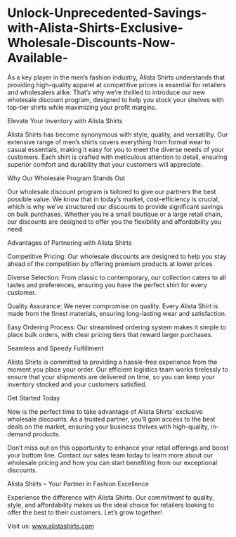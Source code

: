 # Unlock-Unprecedented-Savings-with-Alista-Shirts-Exclusive-Wholesale-Discounts-Now-Available-
As a key player in the men’s fashion industry, Alista Shirts understands that providing high-quality apparel at competitive prices is essential for retailers and wholesalers alike. That’s why we’re thrilled to introduce our new wholesale discount program, designed to help you stock your shelves with top-tier shirts while maximizing your profit margins.

Elevate Your Inventory with Alista Shirts

Alista Shirts has become synonymous with style, quality, and versatility. Our extensive range of men’s shirts covers everything from formal wear to casual essentials, making it easy for you to meet the diverse needs of your customers. Each shirt is crafted with meticulous attention to detail, ensuring superior comfort and durability that your customers will appreciate.

Why Our Wholesale Program Stands Out

Our wholesale discount program is tailored to give our partners the best possible value. We know that in today’s market, cost-efficiency is crucial, which is why we’ve structured our discounts to provide significant savings on bulk purchases. Whether you’re a small boutique or a large retail chain, our discounts are designed to offer you the flexibility and affordability you need.

Advantages of Partnering with Alista Shirts

Competitive Pricing: Our wholesale discounts are designed to help you stay ahead of the competition by offering premium products at lower prices.

Diverse Selection: From classic to contemporary, our collection caters to all tastes and preferences, ensuring you have the perfect shirt for every customer.

Quality Assurance: We never compromise on quality. Every Alista Shirt is made from the finest materials, ensuring long-lasting wear and satisfaction.

Easy Ordering Process: Our streamlined ordering system makes it simple to place bulk orders, with clear pricing tiers that reward larger purchases.

Seamless and Speedy Fulfillment

Alista Shirts is committed to providing a hassle-free experience from the moment you place your order. Our efficient logistics team works tirelessly to ensure that your shipments are delivered on time, so you can keep your inventory stocked and your customers satisfied.

Get Started Today

Now is the perfect time to take advantage of Alista Shirts’ exclusive wholesale discounts. As a trusted partner, you’ll gain access to the best deals on the market, ensuring your business thrives with high-quality, in-demand products.

Don’t miss out on this opportunity to enhance your retail offerings and boost your bottom line. Contact our sales team today to learn more about our wholesale pricing and how you can start benefiting from our exceptional discounts.

Alista Shirts – Your Partner in Fashion Excellence

Experience the difference with Alista Shirts. Our commitment to quality, style, and affordability makes us the ideal choice for retailers looking to offer the best to their customers. Let’s grow together!

Visit us: www.alistashirts.com
